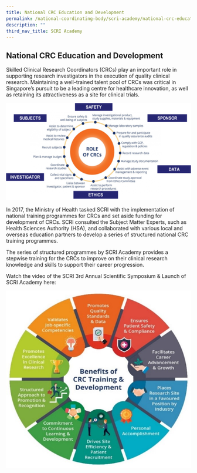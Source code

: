 ```yaml
---
title: National CRC Education and Development
permalink: /national-coordinating-body/scri-academy/national-crc-education-and-development/
description: ""
third_nav_title: SCRI Academy
---
```

National CRC Education and Development
--------------------------------------

Skilled Clinical Research Coordinators (CRCs) play an important role in supporting research investigators in the execution of quality clinical research. Maintaining a well-trained talent pool of CRCs was critical in Singapore’s pursuit to be a leading centre for healthcare innovation, as well as retaining its attractiveness as a site for clinical trials.

![](/images/National%20Coordinating%20Body/scri_2-1024x539.png)

In 2017, the Ministry of Health tasked SCRI with the implementation of national training programmes for CRCs and set aside funding for development of CRCs. SCRI consulted the Subject Matter Experts, such as Health Sciences Authority (HSA), and collaborated with various local and overseas education partners to develop a series of structured national CRC training programmes.

The series of structured programmes by SCRI Academy provides a stepwise training for the CRCs to improve on their clinical research knowledge and skills to support their career progression.

Watch the video of the SCRI 3rd Annual Scientific Symposium & Launch of SCRI Academy here:

![](/images/National%20Coordinating%20Body/scri_4.jpg)